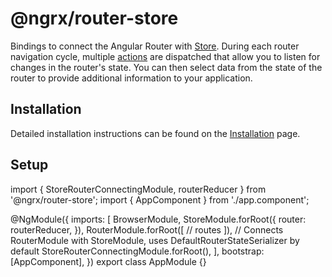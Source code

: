 # @ngrx/router-store

Bindings to connect the Angular Router with [Store](guide/store). During each router navigation cycle, multiple [actions](guide/router-store/actions) are dispatched that allow you to listen for changes in the router's state. You can then select data from the state of the router to provide additional information to your application.

## Installation 

Detailed installation instructions can be found on the [Installation](guide/router-store/install) page.

## Setup

<code-example header="app.module.ts">
import { StoreRouterConnectingModule, routerReducer } from '@ngrx/router-store';
import { AppComponent } from './app.component';

@NgModule({
  imports: [
    BrowserModule,
    StoreModule.forRoot({
      router: routerReducer,
    }),
    RouterModule.forRoot([
      // routes
    ]),
    // Connects RouterModule with StoreModule, uses DefaultRouterStateSerializer by default
    StoreRouterConnectingModule.forRoot(),
  ],
  bootstrap: [AppComponent],
})
export class AppModule {}
</code-example>
